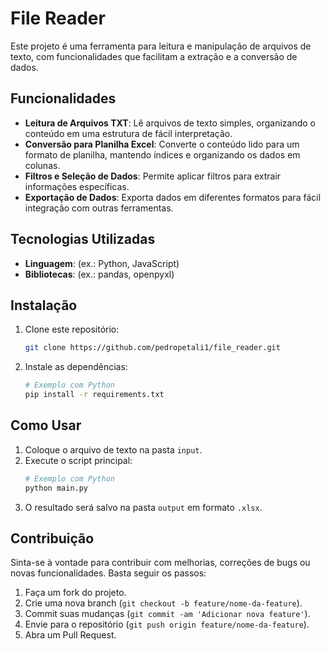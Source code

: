 # File Reader

Este projeto é uma ferramenta para leitura e manipulação de arquivos de texto, com funcionalidades que facilitam a extração e a conversão de dados.

## Funcionalidades

- **Leitura de Arquivos TXT**: Lê arquivos de texto simples, organizando o conteúdo em uma estrutura de fácil interpretação.
- **Conversão para Planilha Excel**: Converte o conteúdo lido para um formato de planilha, mantendo índices e organizando os dados em colunas.
- **Filtros e Seleção de Dados**: Permite aplicar filtros para extrair informações específicas.
- **Exportação de Dados**: Exporta dados em diferentes formatos para fácil integração com outras ferramentas.

## Tecnologias Utilizadas

- **Linguagem**: (ex.: Python, JavaScript)
- **Bibliotecas**: (ex.: pandas, openpyxl)

## Instalação

1. Clone este repositório:
   ```bash
   git clone https://github.com/pedropetali1/file_reader.git
   ```
2. Instale as dependências:
   ```bash
   # Exemplo com Python
   pip install -r requirements.txt
   ```

## Como Usar

1. Coloque o arquivo de texto na pasta `input`.
2. Execute o script principal:
   ```bash
   # Exemplo com Python
   python main.py
   ```
3. O resultado será salvo na pasta `output` em formato `.xlsx`.

## Contribuição

Sinta-se à vontade para contribuir com melhorias, correções de bugs ou novas funcionalidades. Basta seguir os passos:

1. Faça um fork do projeto.
2. Crie uma nova branch (`git checkout -b feature/nome-da-feature`).
3. Commit suas mudanças (`git commit -am 'Adicionar nova feature'`).
4. Envie para o repositório (`git push origin feature/nome-da-feature`).
5. Abra um Pull Request.
